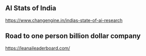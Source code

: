 ## AI Stats of India

https://www.changengine.in/indias-state-of-ai-research

## Road to one person billion dollar company

https://leanaileaderboard.com/
